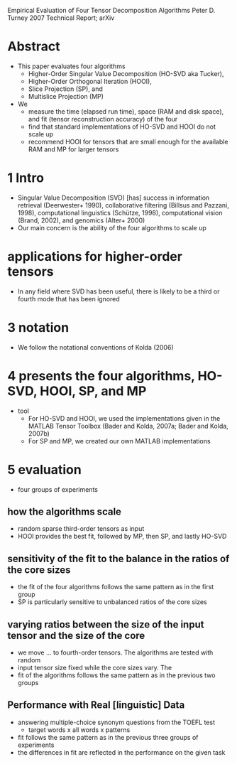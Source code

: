 Empirical Evaluation of Four Tensor Decomposition Algorithms
Peter D. Turney
2007 Technical Report; arXiv

# Abstract

* This paper evaluates four algorithms
  * Higher-Order Singular Value Decomposition (HO-SVD aka Tucker),
  * Higher-Order Orthogonal Iteration (HOOI),
  * Slice Projection (SP), and
  * Multislice Projection (MP)
* We
  * measure the time (elapsed run time), space (RAM and disk space), and
    fit (tensor reconstruction accuracy) of the four
  * find that standard implementations of HO-SVD and HOOI do not scale up
  * recommend HOOI for tensors that are small enough for the available RAM and
    MP for larger tensors

# 1 Intro

* Singular Value Decomposition (SVD) [has] success in
  information retrieval (Deerwester+ 1990), collaborative filtering
  (Billsus and Pazzani, 1998), computational linguistics (Schütze, 1998),
  computational vision (Brand, 2002), and genomics (Alter+ 2000)
* Our main concern is the ability of the four algorithms to scale up

# applications for higher-order tensors

* In any field where SVD has been useful,
  there is likely to be a third or fourth mode that has been ignored

# 3 notation

* We follow the notational conventions of Kolda (2006)

# 4 presents the four algorithms, HO-SVD, HOOI, SP, and MP

* tool
  * For HO-SVD and HOOI, we used the implementations given in the MATLAB Tensor
    Toolbox (Bader and Kolda, 2007a; Bader and Kolda, 2007b)
  * For SP and MP, we created our own MATLAB implementations

# 5 evaluation

* four groups of experiments

## how the algorithms scale

* random sparse third-order tensors as input
* HOOI provides the best fit, followed by MP, then SP, and lastly HO-SVD

## sensitivity of the fit to the balance in the ratios of the core sizes

* the fit of the four algorithms follows the same pattern as in the first group
* SP is particularly sensitive to unbalanced ratios of the core sizes

## varying ratios between the size of the input tensor and the size of the core

* we move ... to fourth-order tensors. The algorithms are tested with random
* input tensor size fixed while the core sizes vary. The
* fit of the algorithms follows the same pattern as in the previous two groups

## Performance with Real [linguistic] Data

* answering multiple-choice synonym questions from the TOEFL test
  * target words x all words x patterns
* fit follows the same pattern as in the previous three groups of experiments
* the differences in fit are reflected in the performance on the given task

